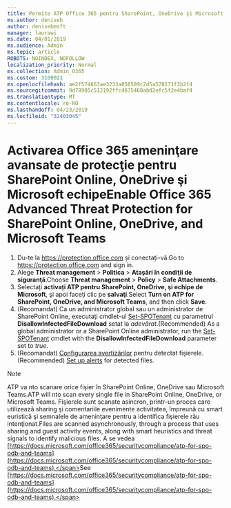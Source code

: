 ```yaml
---
title: Permite ATP Office 365 pentru SharePoint, OneDrive şi Microsoft echipe
ms.author: deniseb
author: denisebmsft
manager: laurawi
ms.date: 04/01/2019
ms.audience: Admin
ms.topic: article
ROBOTS: NOINDEX, NOFOLLOW
localization_priority: Normal
ms.collection: Admin_O365
ms.custom: 3100021
ms.openlocfilehash: ae2f574663ae3233a056589c2d5a578171f3b2f4
ms.sourcegitcommit: 9d78905c512192ffc4675468abd2efc5f2e4baf4
ms.translationtype: MT
ms.contentlocale: ro-RO
ms.lasthandoff: 04/23/2019
ms.locfileid: "32403045"
---
```

# <a name="enable-office-365-advanced-threat-protection-for-sharepoint-online-onedrive-and-microsoft-teams"></a><span data-ttu-id="69993-102">Activarea Office 365 ameninţare avansate de protecţie pentru SharePoint Online, OneDrive şi Microsoft echipe</span><span class="sxs-lookup"><span data-stu-id="69993-102">Enable Office 365 Advanced Threat Protection for SharePoint Online, OneDrive, and Microsoft Teams</span></span>

1. <span data-ttu-id="69993-103">Du-te la https://protection.office.com și conectați-vă.</span><span class="sxs-lookup"><span data-stu-id="69993-103">Go to https://protection.office.com and sign in.</span></span>
2. <span data-ttu-id="69993-104">Alege **Threat management** > **Politica** > **Atașări în condiţii de siguranţă**.</span><span class="sxs-lookup"><span data-stu-id="69993-104">Choose **Threat management** > **Policy** > **Safe Attachments**.</span></span>
3. <span data-ttu-id="69993-105">Selectați **activați ATP pentru SharePoint, OneDrive, şi echipe de Microsoft**, şi apoi faceţi clic pe **salvaţi**.</span><span class="sxs-lookup"><span data-stu-id="69993-105">Select **Turn on ATP for SharePoint, OneDrive, and Microsoft Teams**, and then click **Save**.</span></span>
4. <span data-ttu-id="69993-106">(Recomandat) Ca un administrator global sau un administrator de SharePoint Online, executaţi cmdlet-ul [Set-SPOTenant](https://docs.microsoft.com/powershell/module/sharepoint-online/Set-SPOTenant?view=sharepoint-ps) cu parametrul **DisallowInfectedFileDownload** setat la *adevărat*.</span><span class="sxs-lookup"><span data-stu-id="69993-106">(Recommended) As a global administrator or a SharePoint Online administrator, run the [Set-SPOTenant](https://docs.microsoft.com/powershell/module/sharepoint-online/Set-SPOTenant?view=sharepoint-ps) cmdlet with the **DisallowInfectedFileDownload** parameter set to *true*.</span></span>
5. <span data-ttu-id="69993-107">(Recomandat) [Configurarea avertizărilor](https://docs.microsoft.com/office365/securitycompliance/turn-on-atp-for-spo-odb-and-teams#set-up-alerts-for-detected-files) pentru detectat fişierele.</span><span class="sxs-lookup"><span data-stu-id="69993-107">(Recommended) [Set up alerts](https://docs.microsoft.com/office365/securitycompliance/turn-on-atp-for-spo-odb-and-teams#set-up-alerts-for-detected-files) for detected files.</span></span>

> [!NOTE]
> <span data-ttu-id="69993-108">ATP va nto scanare orice fişier în SharePoint Online, OneDrive sau Microsoft Teams.</span><span class="sxs-lookup"><span data-stu-id="69993-108">ATP will nto scan every single file in SharePoint Online, OneDrive, or Microsoft Teams.</span></span> <span data-ttu-id="69993-109">Fişierele sunt scanate asincron, printr-un proces care utilizează sharing şi comentariile evenimente activitatea, împreună cu smart euristică şi semnalele de ameninţare pentru a identifica fişierele rău intenţionat.</span><span class="sxs-lookup"><span data-stu-id="69993-109">Files are scanned asynchronously, through a process that uses sharing and guest activity events, along with smart heuristics and threat signals to identify malicious files.</span></span> <span data-ttu-id="69993-110">A se vedea [https://docs.microsoft.com/office365/securitycompliance/atp-for-spo-odb-and-teams](https://docs.microsoft.com/office365/securitycompliance/atp-for-spo-odb-and-teams).</span><span class="sxs-lookup"><span data-stu-id="69993-110">See [https://docs.microsoft.com/office365/securitycompliance/atp-for-spo-odb-and-teams](https://docs.microsoft.com/office365/securitycompliance/atp-for-spo-odb-and-teams).</span></span>
